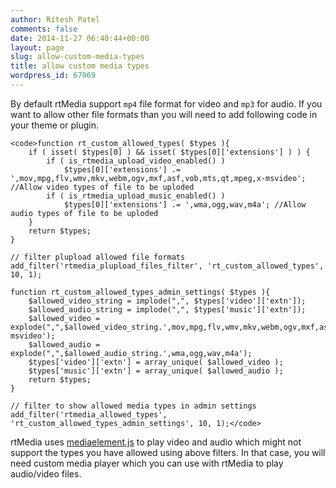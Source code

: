 ```yaml
---
author: Ritesh Patel
comments: false
date: 2014-11-27 06:40:44+00:00
layout: page
slug: allow-custom-media-types
title: allow custom media types
wordpress_id: 67969
---
```


By default rtMedia support `mp4` file format for video and `mp3` for audio. If you want to allow other file formats than you will need to add following code in your theme or plugin.


    
    <code>function rt_custom_allowed_types( $types ){
    	if ( isset( $types[0] ) && isset( $types[0]['extensions'] ) ) {
    		if ( is_rtmedia_upload_video_enabled() )
    			$types[0]['extensions'] .= ',mov,mpg,flv,wmv,mkv,webm,ogv,mxf,asf,vob,mts,qt,mpeg,x-msvideo'; //Allow video types of file to be uploded
    		if ( is_rtmedia_upload_music_enabled() )
    			$types[0]['extensions'] .= ',wma,ogg,wav,m4a'; //Allow audio types of file to be uploded
    	}
    	return $types;
    }
    
    // filter plupload allowed file formats
    add_filter('rtmedia_plupload_files_filter', 'rt_custom_allowed_types', 10, 1);
    
    function rt_custom_allowed_types_admin_settings( $types ){
    	$allowed_video_string = implode(",", $types['video']['extn']);
    	$allowed_audio_string = implode(",", $types['music']['extn']);
    	$allowed_video = explode(",",$allowed_video_string.',mov,mpg,flv,wmv,mkv,webm,ogv,mxf,asf,vob,mts,qt,mpeg,x-msvideo');
    	$allowed_audio = explode(",",$allowed_audio_string.',wma,ogg,wav,m4a');
    	$types['video']['extn'] = array_unique( $allowed_video );
    	$types['music']['extn'] = array_unique( $allowed_audio );
    	return $types;
    }
    
    // filter to show allowed media types in admin settings
    add_filter('rtmedia_allowed_types', 'rt_custom_allowed_types_admin_settings', 10, 1);</code>



rtMedia uses [mediaelement.js](http://mediaelementjs.com/) to play video and audio which might not support the types you have allowed using above filters. In that case, you will need custom media player which you can use with rtMedia to play audio/video files.
